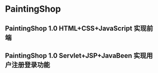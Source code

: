 # PaintingShop
## PaintingShop 1.0 HTML+CSS+JavaScript 实现前端
## PaintingShop 1.0 Servlet+JSP+JavaBeen 实现用户注册登录功能
